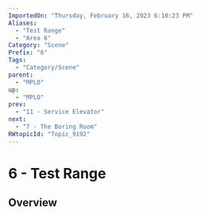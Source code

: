 ```yaml
---
ImportedOn: "Thursday, February 16, 2023 6:10:23 PM"
Aliases:
  - "Test Range"
  - "Area 6"
Category: "Scene"
Prefix: "6"
Tags:
  - "Category/Scene"
parent:
  - "MPLO"
up:
  - "MPLO"
prev:
  - "11 - Service Elevator"
next:
  - "7 - The Boring Room"
RWtopicId: "Topic_9192"
---
```

# 6 - Test Range
## Overview

